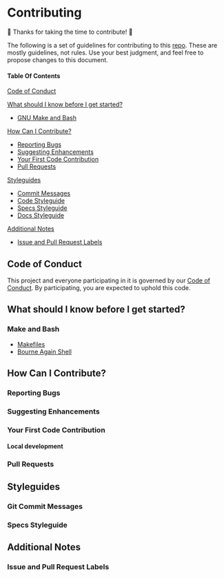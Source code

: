 # Contributing

:tada: Thanks for taking the time to contribute! :tada:

The following is a set of guidelines for contributing to this [repo](https://github.com/<user>/<repo>).
These are mostly guidelines, not rules. Use your best judgment, and feel free to propose changes to this document.

#### Table Of Contents

[Code of Conduct](#code-of-conduct)

[What should I know before I get started?](#what-should-i-know-before-i-get-started)

- [GNU Make and Bash](#make-and-bash)

[How Can I Contribute?](#how-can-i-contribute)

- [Reporting Bugs](#reporting-bugs)
- [Suggesting Enhancements](#suggesting-enhancements)
- [Your First Code Contribution](#your-first-code-contribution)
- [Pull Requests](#pull-requests)

[Styleguides](#styleguides)

- [Commit Messages](#commit-messages)
- [Code Styleguide](#code-styleguide)
- [Specs Styleguide](#specs-styleguide)
- [Docs Styleguide](#docs-styleguide)

[Additional Notes](#additional-notes)

- [Issue and Pull Request Labels](#issue-and-pull-request-labels)

## Code of Conduct

This project and everyone participating in it is governed by our [Code of Conduct](CODE_OF_CONDUCT.md). By participating, you are expected to uphold this code.

## What should I know before I get started?

### Make and Bash

- [Makefiles](https://www.gnu.org/software/make/manual/html_node/Introduction.html)
- [Bourne Again Shell](https://www.gnu.org/software/bash/manual/html_node/index.html#Top)

## How Can I Contribute?

### Reporting Bugs

### Suggesting Enhancements

### Your First Code Contribution

#### Local development

### Pull Requests

## Styleguides

### Git Commit Messages

### Specs Styleguide

## Additional Notes

### Issue and Pull Request Labels
